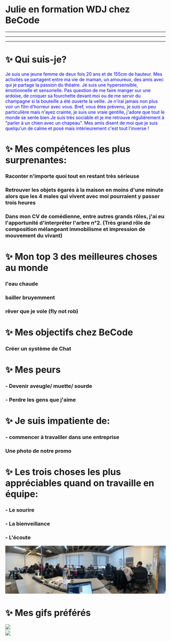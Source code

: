 # Julie en formation WDJ chez BeCode
***
---
- - -
#  ✨ Qui suis-je?
<span style="color:blue">Je suis une jeune femme de deux fois 20 ans et de 155cm de hauteur. Mes activités se partagent entre ma vie de maman, un amoureux, des amis avec qui je partage la passion du théatre. Je suis une hypersensible, émotionnelle et sensorielle. Pas question de me faire manger sur une ardoise, de croquer sa fourchette devant moi ou de me servir du champagne si la bouteille a été ouverte la veille. Je n'irai jamais non plus voir un film d'horreur avec vous. Bref, vous êtes prévenu, je suis un peu particulière mais n'ayez crainte, je suis une vraie gentille, j'adore que tout le monde se sente bien.Je suis très sociable et je me retrouve régulièrement à "parler à un chien avec un chapeau". Mes amis disent de moi que je suis quelqu'un de calme et posé mais intérieurement c'est tout l'inverse ! </span>
#  ✨ Mes compétences les plus surprenantes:
### Raconter n'importe quoi tout en restant très sérieuse
### Retrouver les objets égarés à la maison en moins d'une minute alors que les 4 males qui vivent avec moi pourraient y passer trois heures 
### Dans mon CV de comédienne, entre autres grands rôles, j'ai eu l'apportunité d'interpréter l'arbre n°2. (Très grand rôle de composition mélangeant immobilisme et impression de mouvement du vivant)
#  ✨ Mon top 3 des meilleures choses au monde
### l'eau chaude
### bailler bruyemment
### rêver que je vole (fly not rob)
#  ✨ Mes objectifs chez BeCode
### Créer un système de Chat 
#  ✨ Mes peurs
### - Devenir aveugle/ muette/ sourde
### - Perdre les gens que j'aime
#  ✨ Je suis impatiente de:
### - commencer à travailler dans une entreprise
### Une photo de notre promo
#  ✨ Les trois choses les plus appréciables quand on travaille en équipe:
### - Le sourire
### - La bienveillance
### - L'écoute 
![](https://github.com/julie1030/READMEPLEASE.md/blob/85fc2b03599b713aaf77a07bdf9a568f40622fe3/IMG_0145.jpg)
#  ✨ Mes gifs préférés
![](https://giphy.com/gifs/fresh-prince-of-bel-air-dancing-carlton-NAchXiVxD85j2)
<br>
![](https://media.giphy.com/media/jUwpNzg9IcyrK/giphy.gif)


